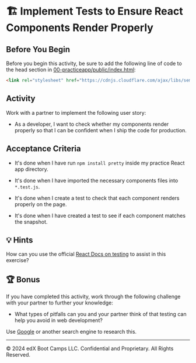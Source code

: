 # 🏗️ Implement Tests to Ensure React Components Render Properly

## Before You Begin

Before you begin this activity, be sure to add the following line of code to the head section in [00-practiceapp/public/index.html](../../Day-1/00-practice-app/public/index.html):

```html
<link rel="stylesheet" href="https://cdnjs.cloudflare.com/ajax/libs/semantic-ui/2.4.1/semantic.min.css" />
```

## Activity

Work with a partner to implement the following user story:

* As a developer, I want to check whether my components render properly so that I can be confident when I ship the code for production.

## Acceptance Criteria

* It's done when I have run `npm install pretty` inside my practice React app directory.

* It's done when I have imported the necessary components files into `*.test.js`.

* It's done when I create a test to check that each component renders properly on the page.

* It's done when I have created a test to see if each component matches the snapshot.

## 💡 Hints

How can you use the official [React Docs on testing](https://reactjs.org/docs/testing-recipes.html#snapshot-testing) to assist in this exercise?

## 🏆 Bonus

If you have completed this activity, work through the following challenge with your partner to further your knowledge:

* What types of pitfalls can you and your partner think of that testing can help you avoid in web development?

Use [Google](https://www.google.com) or another search engine to research this.

---
© 2024 edX Boot Camps LLC. Confidential and Proprietary. All Rights Reserved.
